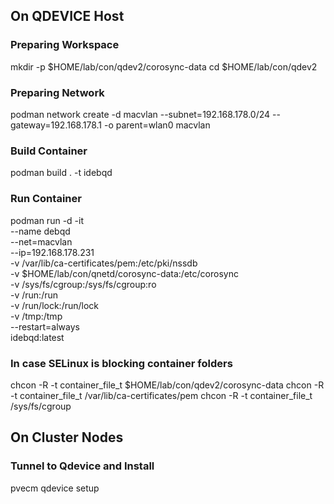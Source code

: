 ## On QDEVICE Host

### Preparing Workspace
mkdir -p $HOME/lab/con/qdev2/corosync-data
cd $HOME/lab/con/qdev2

### Preparing Network
podman network create -d macvlan --subnet=192.168.178.0/24 --gateway=192.168.178.1 -o parent=wlan0 macvlan

### Build Container
podman build . -t idebqd

### Run Container
podman run -d -it \
--name debqd \
--net=macvlan \
--ip=192.168.178.231 \
-v /var/lib/ca-certificates/pem:/etc/pki/nssdb \
-v $HOME/lab/con/qnetd/corosync-data:/etc/corosync \
-v /sys/fs/cgroup:/sys/fs/cgroup:ro \
-v /run:/run \
-v /run/lock:/run/lock \
-v /tmp:/tmp \
--restart=always \
idebqd:latest


### In case SELinux is blocking container folders
chcon -R -t container_file_t $HOME/lab/con/qdev2/corosync-data
chcon -R -t container_file_t /var/lib/ca-certificates/pem
chcon -R -t container_file_t /sys/fs/cgroup

## On Cluster Nodes
### Tunnel to Qdevice and Install
pvecm qdevice setup <QDEVICE-IP>
